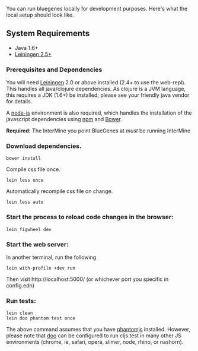 You can run bluegenes locally for development purposes. Here's what the local setup should look like. 

## System Requirements
* Java 1.6+
* [Leiningen 2.5+](https://leiningen.org/)


### Prerequisites and Dependencies

You will need [Leiningen][lein] 2.0 or above installed (2.4+ to use the web-repl). This handles all
java/clojure dependencies. As clojure is a JVM language, this requires a JDK (1.6+) be installed;
please see your friendly java vendor for details.

A [node-js][nodejs] environment is also required, which handles the
installation of the javascript dependencies using [npm][npm] and
[Bower][bower].

**Required:** The InterMine you point BlueGenes at *must* be running InterMine

### Download dependencies.

```
bower install
```

Compile css file once.

```
lein less once
```

Automatically recompile css file on change.

```
lein less auto
```

### Start the process to reload code changes in the browser:

```
lein figwheel dev
```

### Start the web server:

In another terminal, run the following
```
lein with-profile +dev run
```

Then visit http://localhost:5000/ (or whichever port you specific in config.edn)

### Run tests:

```
lein clean
lein doo phantom test once
```

The above command assumes that you have [phantomjs](https://www.npmjs.com/package/phantomjs) installed. However, please note that [doo](https://github.com/bensu/doo) can be configured to run cljs.test in many other JS environments (chrome, ie, safari, opera, slimer, node, rhino, or nashorn).

[lein]: https://github.com/technomancy/leiningen
[bower]: http://bower.io/
[npm]: https://www.npmjs.com/
[nodejs]: https://nodejs.org/


